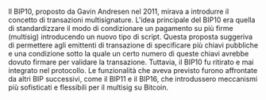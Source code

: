 Il BIP10, proposto da Gavin Andresen nel 2011, mirava a introdurre il concetto di transazioni multisignature. L'idea principale del BIP10 era quella di standardizzare il modo di condizionare un pagamento su più firme (multisig) introducendo un nuovo tipo di script. Questa proposta suggeriva di permettere agli emittenti di transazione di specificare più chiavi pubbliche e una condizione sotto la quale un certo numero di queste chiavi avrebbe dovuto firmare per validare la transazione. Tuttavia, il BIP10 fu ritirato e mai integrato nel protocollo. Le funzionalità che aveva previsto furono affrontate da altri BIP successivi, come il BIP11 e il BIP16, che introdussero meccanismi più sofisticati e flessibili per il multisig su Bitcoin.